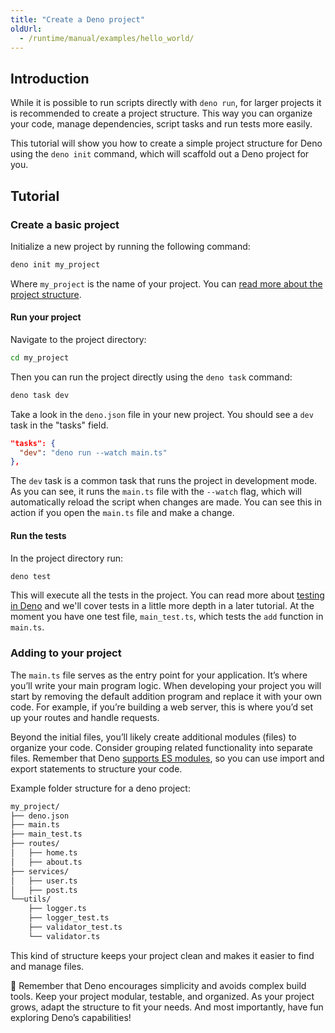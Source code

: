 ```yaml
---
title: "Create a Deno project"
oldUrl:
  - /runtime/manual/examples/hello_world/
---
```


## Introduction

While it is possible to run scripts directly with `deno run`, for larger
projects it is recommended to create a project structure. This way you can
organize your code, manage dependencies, script tasks and run tests more easily.

This tutorial will show you how to create a simple project structure for Deno
using the `deno init` command, which will scaffold out a Deno project for you.

## Tutorial

### Create a basic project

Initialize a new project by running the following command:

```sh
deno init my_project
```

Where `my_project` is the name of your project. You can
[read more about the project structure](/runtime/getting_started/first_project/).

#### Run your project

Navigate to the project directory:

```sh
cd my_project
```

Then you can run the project directly using the `deno task` command:

```sh
deno task dev
```

Take a look in the `deno.json` file in your new project. You should see a `dev`
task in the "tasks" field.

```json title="deno.json"
"tasks": {
  "dev": "deno run --watch main.ts"
},
```

The `dev` task is a common task that runs the project in development mode. As
you can see, it runs the `main.ts` file with the `--watch` flag, which will
automatically reload the script when changes are made. You can see this in
action if you open the `main.ts` file and make a change.

#### Run the tests

In the project directory run:

```sh
deno test
```

This will execute all the tests in the project. You can read more about
[testing in Deno](/runtime/fundamentals/testing/) and we'll cover tests in a
little more depth in a later tutorial. At the moment you have one test file,
`main_test.ts`, which tests the `add` function in `main.ts`.

### Adding to your project

The `main.ts` file serves as the entry point for your application. It’s where
you’ll write your main program logic. When developing your project you will
start by removing the default addition program and replace it with your own
code. For example, if you’re building a web server, this is where you’d set up
your routes and handle requests.

Beyond the initial files, you’ll likely create additional modules (files) to
organize your code. Consider grouping related functionality into separate files.
Remember that Deno [supports ES modules](/runtime/fundamentals/modules/), so you
can use import and export statements to structure your code.

Example folder structure for a deno project:

```sh
my_project/
├── deno.json
├── main.ts
├── main_test.ts
├── routes/
│   ├── home.ts
│   ├── about.ts
├── services/
│   ├── user.ts
│   ├── post.ts
└──utils/
    ├── logger.ts
    ├── logger_test.ts
    ├── validator_test.ts
    └── validator.ts
```

This kind of structure keeps your project clean and makes it easier to find and
manage files.

🦕 Remember that Deno encourages simplicity and avoids complex build tools. Keep
your project modular, testable, and organized. As your project grows, adapt the
structure to fit your needs. And most importantly, have fun exploring Deno’s
capabilities!
